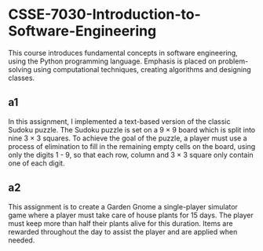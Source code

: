 # CSSE-7030-Introduction-to-Software-Engineering
This course introduces fundamental concepts in software engineering, using the Python programming language. Emphasis is placed on problem-solving using computational techniques, creating algorithms and designing classes.

## a1
In this assignment, I implemented a text-based version of the classic Sudoku puzzle. The Sudoku puzzle is set on a 9 × 9 board which is split into nine 3 × 3 squares. To achieve the goal of the puzzle, a player must use a process of elimination to fill in the remaining empty cells on the board, using only the digits 1 - 9, so that each row, column and 3 × 3 square only contain one of each digit. 

## a2
This assignment is to create a Garden Gnome a single-player simulator game where a player must take care of house plants for 15 days. The player must keep more than half their plants alive for this duration. Items are rewarded throughout the day to assist the player and are applied when needed. 
